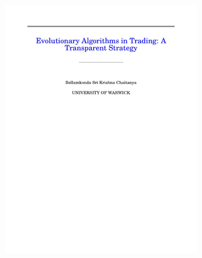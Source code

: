 ![page1](./EvolutionaryAlgorithmPictures/Evolutionary_Algorithms_in_Time_Series_Prediction_page-0001.jpg)

